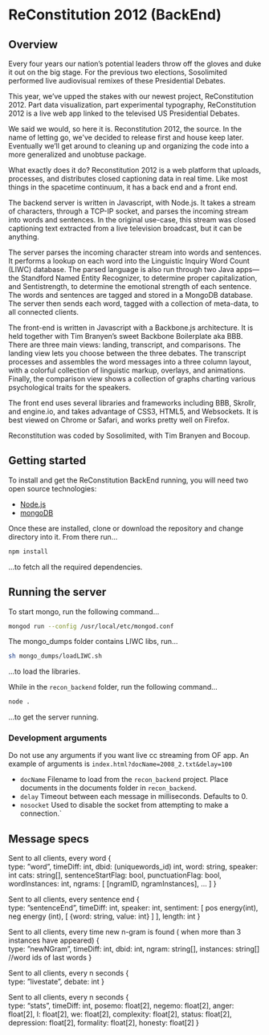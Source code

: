 ReConstitution 2012 (BackEnd)
==============================

## Overview ##

Every four years our nation’s potential leaders throw off the gloves and duke
it out on the big stage. For the previous two elections, Sosolimited performed
live audiovisual remixes of these Presidential Debates.

This year, we’ve upped the stakes with our newest project, ReConstitution 2012.
Part data visualization, part experimental typography, ReConstitution 2012 is a
live web app linked to the televised US Presidential Debates.

We said we would, so here it is. Reconstitution 2012, the source. In the name of letting go, we've decided to release first and house keep later. Eventually we’ll get around to cleaning up and organizing the code into a more generalized and unobtuse package. 

What exactly does it do? Reconstitution 2012 is a web platform that uploads, processes, and distributes closed captioning data in real time. Like most things in the spacetime continuum, it has a back end and a front end.

The backend server is written in Javascript, with Node.js. It takes a stream of characters, through a TCP-IP socket, and parses the incoming stream into words and sentences. In the original use-case, this stream was closed captioning text extracted from a live television broadcast, but it can be anything.
 
The server parses the incoming character stream into words and sentences. It performs a lookup on each word into the Linguistic Inquiry Word Count (LIWC) database. The parsed language is also run through two Java apps—the Standford Named Entity Recognizer, to determine proper capitalization, and Sentistrength, to determine the emotional strength of each sentence. The words and sentences are tagged and stored in a MongoDB database. The server then sends each word, tagged with a collection of meta-data, to all connected clients.  

The front-end is written in Javascript with a Backbone.js architecture. It is held together with Tim Branyen’s sweet Backbone Boilerplate aka BBB. There are three main views: landing, transcript, and comparisons. The landing view lets you choose between the three debates. The transcript processes and assembles the word messages into a three column layout, with a colorful collection of linguistic markup, overlays, and animations. Finally, the comparison view shows a collection of graphs charting various psychological traits for the speakers.

The front end uses several libraries and frameworks including BBB, Skrollr, and engine.io, and takes advantage of CSS3, HTML5, and Websockets. It is best viewed on Chrome or Safari, and works pretty well on Firefox. 

Reconstitution was coded by Sosolimited, with Tim Branyen and Bocoup.

## Getting started ##

To install and get the ReConstitution BackEnd running, you will need two open
source technologies:

* [Node.js](http://nodejs.org)
* [mongoDB](http://www.mongodb.org)

Once these are installed, clone or download the repository and change directory
into it.  From there run...

``` bash
npm install
```

...to fetch all the required dependencies.

## Running the server ##

To start mongo, run the following command…

``` bash
mongod run --config /usr/local/etc/mongod.conf
```

The mongo_dumps folder contains LIWC libs, run...
``` bash
sh mongo_dumps/loadLIWC.sh
```
…to load the libraries.

While in the `recon_backend` folder, run the following command...

``` bash
node .
```
...to get the server running.

### Development arguments ###

Do not use any arguments if you want live cc streaming from OF app.  An
example of arguments is `index.html?docName=2008_2.txt&delay=100`

* `docName` Filename to load from the `recon_backend` project. Place documents
  in the documents folder in `recon_backend`.
* `delay` Timeout between each message in milliseconds.  Defaults to 0.
* `nosocket` Used to disable the socket from attempting to make a connection.`

## Message specs ##

Sent to all clients, every word
{	
  type: ”word”, 
  timeDiff: int,
dbid: (uniquewords_id) int,
  word: string, 
  speaker: int 
  cats: string[], 
  sentenceStartFlag: bool, 
  punctuationFlag: bool,
  wordInstances: int, 
  ngrams: [ [ngramID, ngramInstances], ... ]
}


Sent to all clients, every sentence end
{	
type: ”sentenceEnd”, 
timeDiff: int,
  speaker: int,
  sentiment: [ pos energy(int), neg energy (int), [ {word: string, value: int} ] ],
  length: int
}

Sent to all clients, every time new n-gram is found ( when more than 3 instances have appeared)
{	
  type: ”newNGram”, 
  timeDiff: int,
  dbid: int,
  ngram: string[],
  instances: string[] //word ids of last words
}

Sent to all clients, every n seconds
{	
type: ”livestate”, 
  debate: int
}

Sent to all clients, every n seconds
{	
  type: “stats”,
  timeDiff: int,
  posemo: float[2],
  negemo: float[2],
  anger: float[2],
  I: float[2],
  we: float[2],
  complexity: float[2],
  status: float[2],
  depression: float[2],
  formality: float[2],
  honesty: float[2]
}




